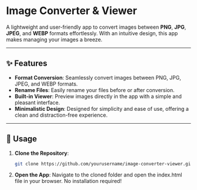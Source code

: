 # Image Converter & Viewer

A lightweight and user-friendly app to convert images between **PNG**, **JPG**, **JPEG**, and **WEBP** formats effortlessly. With an intuitive design, this app makes managing your images a breeze.

---

## ✨ Features

- **Format Conversion**: Seamlessly convert images between PNG, JPG, JPEG, and WEBP formats.
- **Rename Files**: Easily rename your files before or after conversion.
- **Built-in Viewer**: Preview images directly in the app with a simple and pleasant interface.
- **Minimalistic Design**: Designed for simplicity and ease of use, offering a clean and distraction-free experience.

---

## 🚀 Usage

1. **Clone the Repository**:
   ```bash
   git clone https://github.com/yourusername/image-converter-viewer.git

1. **Open the App**:
   Navigate to the cloned folder and open the index.html file in your browser. No installation required!
